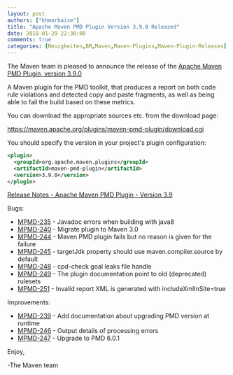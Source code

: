 ```yaml
---
layout: post
authors: ["khmarbaise"]
title: "Apache Maven PMD Plugin Version 3.9.0 Released"
date: 2018-01-29 22:30:00
comments: true
categories: [Neuigkeiten,BM,Maven,Maven-Plugins,Maven-Plugin-Releases]
---
```

The Maven team is pleased to announce the release of the 
[Apache Maven PMD Plugin, version 3.9.0](https://maven.apache.org/plugins/maven-pmd-plugin/)


A Maven plugin for the PMD toolkit, that produces a report on both code rule
violations and detected copy and paste fragments, as well as being able to fail
the build based on these metrics.

You can download the appropriate sources etc. from the download page:
 
https://maven.apache.org/plugins/maven-pmd-plugin/download.cgi

You should specify the version in your project's plugin configuration:

```xml
<plugin>
  <groupId>org.apache.maven.plugins</groupId>
  <artifactId>maven-pmd-plugin</artifactId>
  <version>3.9.0</version>
</plugin>
```

<!-- more -->

[Release Notes - Apache Maven PMD Plugin - Version 3.9](https://issues.apache.org/jira/secure/ReleaseNote.jspa?projectId=12317621&version=12340516)

Bugs:

 * [MPMD-235](https://issues.apache.org/jira/browse/MPMD-235) - Javadoc errors when building with java8
 * [MPMD-240](https://issues.apache.org/jira/browse/MPMD-240) - Migrate plugin to Maven 3.0
 * [MPMD-244](https://issues.apache.org/jira/browse/MPMD-244) - Maven PMD plugin fails but no reason is given for the failure
 * [MPMD-245](https://issues.apache.org/jira/browse/MPMD-245) - targetJdk property should use maven.compiler.source by default
 * [MPMD-248](https://issues.apache.org/jira/browse/MPMD-248) - cpd-check goal leaks file handle
 * [MPMD-249](https://issues.apache.org/jira/browse/MPMD-249) - The plugin documentation point to old (deprecated) rulesets
 * [MPMD-251](https://issues.apache.org/jira/browse/MPMD-251) - Invalid report XML is generated with includeXmlInSite=true

Improvements:

 * [MPMD-239](https://issues.apache.org/jira/browse/MPMD-239) - Add documentation about upgrading PMD version at runtime
 * [MPMD-246](https://issues.apache.org/jira/browse/MPMD-246) - Output details of processing errors
 * [MPMD-247](https://issues.apache.org/jira/browse/MPMD-247) - Upgrade to PMD 6.0.1

Enjoy,

-The Maven team
